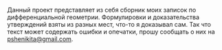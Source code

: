 Данный проект представляет из себя сборник моих записок по дифференциальной геометрии. Формулировки и доказательства утверждений взяты из разных мест, что-то я доказывал сам. Так что текст может содержать ошибки и опечатки, прошу сообщать о них на [pshenikita@gmail.com](mailto:pshenikita@gmail.com).

